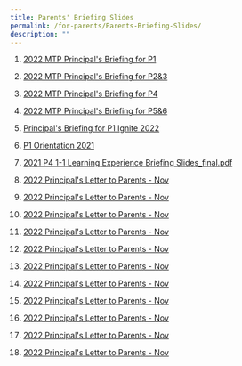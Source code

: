 ```yaml
---
title: Parents' Briefing Slides
permalink: /for-parents/Parents-Briefing-Slides/
description: ""
---
```

1. <a href="/files/For%20Parents/Parents'%20Briefing%20Slides/P1_Parents%20Briefing%20Slides%2021%20Jan%202022.pdf" target = "\_blank">2022 MTP Principal's Briefing for P1
2. <a href="/files/For%20Parents/Parents'%20Briefing%20Slides/P_Briefing_P2P3_2022_for%20sharing.pdf" target = "\_blank">2022 MTP Principal's Briefing for P2&3
	
3. <a href="/files/For%20Parents/Parents'%20Briefing%20Slides/P_Briefing_P4_2022_for%20sharing.pdf" target = "\_blank">2022 MTP Principal's Briefing for P4
	
4. <a href="/files/For%20Parents/Parents'%20Briefing%20Slides/P_Briefing_P5P6_2022_for%20sharing.pdf" target = "\_blank">2022 MTP Principal's Briefing for P5&6
	
5. <a href="/files/For%20Parents/Parents'%20Briefing%20Slides/P_Briefing_P1_2022_for%20sharing.pdf" target = "\_blank">Principal's Briefing for P1 Ignite 2022
	
6. <a href="/files/For%20Parents/Parents'%20Briefing%20Slides/P1%20Orientation%202021_final.pdf" target = "\_blank">P1 Orientation 2021
	
7. <a href="/files/For%20Parents/Parents'%20Briefing%20Slides/2021%20P4%201-1%20Learning%20Experience%20Briefing%20Slides_final.pdf" target = "\_blank">2021 P4 1-1 Learning Experience Briefing Slides\_final.pdf

8. <a href="/files/For%20Parents/Principal's%20Monthly%20Letter/Principals%20Letter%20Nov%202022.pdf" target = "\_blank">2022 Principal's Letter to Parents - Nov

9. <a href="/files/For%20Parents/Principal's%20Monthly%20Letter/Principals%20Letter%20Nov%202022.pdf" target = "\_blank">2022 Principal's Letter to Parents - Nov
	
10. <a href="/files/For%20Parents/Principal's%20Monthly%20Letter/Principals%20Letter%20Nov%202022.pdf" target = "\_blank">2022 Principal's Letter to Parents - Nov
	
11. <a href="/files/For%20Parents/Principal's%20Monthly%20Letter/Principals%20Letter%20Nov%202022.pdf" target = "\_blank">2022 Principal's Letter to Parents - Nov
	
12. <a href="/files/For%20Parents/Principal's%20Monthly%20Letter/Principals%20Letter%20Nov%202022.pdf" target = "\_blank">2022 Principal's Letter to Parents - Nov
	
13. <a href="/files/For%20Parents/Principal's%20Monthly%20Letter/Principals%20Letter%20Nov%202022.pdf" target = "\_blank">2022 Principal's Letter to Parents - Nov
	
14. <a href="/files/For%20Parents/Principal's%20Monthly%20Letter/Principals%20Letter%20Nov%202022.pdf" target = "\_blank">2022 Principal's Letter to Parents - Nov
	
15. <a href="/files/For%20Parents/Principal's%20Monthly%20Letter/Principals%20Letter%20Nov%202022.pdf" target = "\_blank">2022 Principal's Letter to Parents - Nov
	
16. <a href="/files/For%20Parents/Principal's%20Monthly%20Letter/Principals%20Letter%20Nov%202022.pdf" target = "\_blank">2022 Principal's Letter to Parents - Nov
	
17. <a href="/files/For%20Parents/Principal's%20Monthly%20Letter/Principals%20Letter%20Nov%202022.pdf" target = "\_blank">2022 Principal's Letter to Parents - Nov
	
18. <a href="/files/For%20Parents/Principal's%20Monthly%20Letter/Principals%20Letter%20Nov%202022.pdf" target = "\_blank">2022 Principal's Letter to Parents - Nov